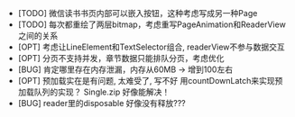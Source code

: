 - [TODO] 微信读书书页内部可以嵌入按钮，这种考虑写成另一种Page
- [TODO] 每次都重绘了两层bitmap，考虑重写PageAnimation和ReaderView之间的关系
- [OPT] 考虑让LineElement和TextSelector组合, readerView不参与数据交互
- [OPT] 分页不支持并发，章节数据只能排队分页，考虑优化
- [BUG] 肯定哪里存在内存泄漏，内存从60MB -> 增到100左右
- [OPT] 预加载实在是有问题, 太难受了, 写不好
用countDownLatch来实现预加载队列的实现？ Single.zip 好像能解决！
- [BUG] reader里的disposable 好像没有释放???